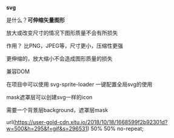 **svg**

是什么？**可伸缩矢量图形**

放大或改变尺寸的情况下图形质量不会有所损失

作用？    比PNG，JPEG等，尺寸更小，压缩性更强

更伸缩的，放大缩小不会造成图形质量的损失

兼容DOM

在项目中可以使用 svg-sprite-loader 一键配置全局svg的使用

mask遮罩层可以创建svg一样的icon

需要一个背景层background，遮罩层mask

<!-- ![clipboard.png](./assets/Aspose.Words.3977232e-ffcf-403c-85cf-3e9042a62826.006.png) -->

url(https://user-gold-cdn.xitu.io/2018/10/18/1668599f2b92301d?w=500&h=295&f=gif&s=296531) 50% 50% no-repeat;